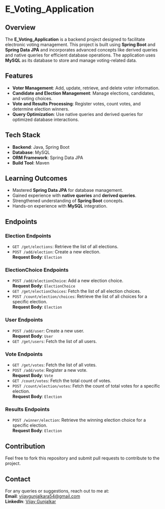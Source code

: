 # E_Voting_Application

## Overview

The **E_Voting_Application** is a backend project designed to facilitate electronic voting management. This project is built using **Spring Boot** and **Spring Data JPA** and incorporates advanced concepts like derived queries and native queries for efficient database operations. The application uses **MySQL** as its database to store and manage voting-related data.

## Features

- **Voter Management**: Add, update, retrieve, and delete voter information.
- **Candidate and Election Management**: Manage elections, candidates, and voting choices.
- **Vote and Results Processing**: Register votes, count votes, and determine election winners.
- **Query Optimization**: Use native queries and derived queries for optimized database interactions.

## Tech Stack

- **Backend**: Java, Spring Boot
- **Database**: MySQL
- **ORM Framework**: Spring Data JPA
- **Build Tool**: Maven

## Learning Outcomes

- Mastered **Spring Data JPA** for database management.
- Gained experience with **native queries** and **derived queries**.
- Strengthened understanding of **Spring Boot** concepts.
- Hands-on experience with **MySQL** integration.

## Endpoints

### Election Endpoints

- `GET /get/elections`: Retrieve the list of all elections.
- `POST /add/election`: Create a new election.  
  **Request Body**: `Election`

### ElectionChoice Endpoints

- `POST /add/electionChoice`: Add a new election choice.  
  **Request Body**: `ElectionChoice`
- `GET /get/electionChoices`: Fetch the list of all election choices.
- `POST /count/election/choices`: Retrieve the list of all choices for a specific election.  
  **Request Body**: `Election`

### User Endpoints

- `POST /add/user`: Create a new user.  
  **Request Body**: `User`
- `GET /get/users`: Fetch the list of all users.

### Vote Endpoints

- `GET /get/votes`: Fetch the list of all votes.
- `POST /add/vote`: Register a new vote.  
  **Request Body**: `Vote`
- `GET /count/votes`: Fetch the total count of votes.
- `POST /count/election/votes`: Fetch the count of total votes for a specific election.  
  **Request Body**: `Election`

### Results Endpoints

- `POST /winner/election`: Retrieve the winning election choice for a specific election.  
  **Request Body**: `Election`

## Contribution

Feel free to fork this repository and submit pull requests to contribute to the project.

## Contact

For any queries or suggestions, reach out to me at:  
**Email**: [vijaygunjalkara54@gmail.com](mailto:vijaygunjalkara54@gmail.com)  
**LinkedIn**: [Vijay Gunjalkar](https://www.linkedin.com/in/vijay-gunjalkar-6870a11a9/)
